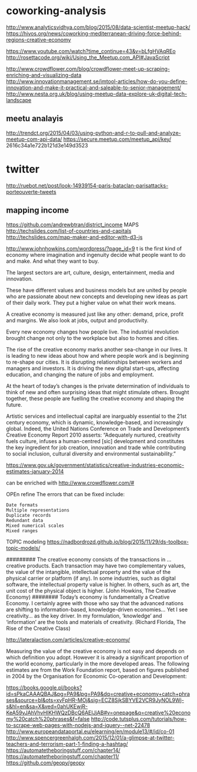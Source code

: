# coworking-analysis
http://www.analyticsvidhya.com/blog/2015/08/data-scientist-meetup-hack/
https://hivos.org/news/coworking-mediterranean-driving-force-behind-regions-creative-economy

https://www.youtube.com/watch?time_continue=43&v=bLfgHVAqREo
http://rosettacode.org/wiki/Using_the_Meetup.com_API#JavaScript

http://www.crowdflower.com/blog/crowdflower-meet-up-scraping-enriching-and-visualizing-data
http://www.innovationmanagement.se/imtool-articles/how-do-you-define-innovation-and-make-it-practical-and-saleable-to-senior-management/
http://www.nesta.org.uk/blog/using-meetup-data-explore-uk-digital-tech-landscape

## meetu analayis
http://trendct.org/2015/04/03/using-python-and-r-to-pull-and-analyze-meetup-com-api-data/
https://secure.meetup.com/meetup_api/key/
2616c34a1e722b121d3e149d3523

# twitter
http://ruebot.net/post/look-14939154-paris-bataclan-parisattacks-porteouverte-tweets


## mapping income
https://github.com/andrewbtran/district_income
MAPS
http://techslides.com/list-of-countries-and-capitals
http://techslides.com/map-maker-and-editor-with-d3-js

http://www.johnhowkins.com/wordpress/?page_id=9
t is the first kind of economy where imagination and ingenuity decide what people want to do and make. And what they want to buy.

The largest sectors are art, culture, design, entertainment, media and innovation.

These have different values and business models but are united by people who are passionate about new concepts and developing new ideas as part of their daily work. They put a higher value on what their work means.

A creative economy is measured just like any other: demand, price, profit and margins.  We also look at jobs, output and productivity.

Every new economy changes how people live. The industrial revolution brought change not only to the workplace but also to homes and cities.

The rise of the creative economy marks another sea-change in our lives. It is leading to new ideas about how and where people work and is beginning to re-shape our cities. It is disrupting relationships between workers and managers and investors. It is driving the new digital start-ups, affecting education, and changing the nature of jobs and employment.

At the heart of today’s changes is the private determination of individuals to think of new and often surprising ideas that might stimulate others. Brought together, these people are fuelling the creative economy and shaping the future.

Artistic services and intellectual capital are inarguably essential to the 21st 
century economy, which is dynamic, knowledge-based, and increasingly global. 
Indeed, the United Nations Conference on Trade and Development’s 
Creative Economy Report 2010 asserts: “Adequately nurtured, creativity fuels culture, 
infuses a human-centred [sic] development and constitutes the key ingredient 
for job creation, innovation and trade while contributing to social inclusion, 
cultural diversity and environmental sustainability.” 

https://www.gov.uk/government/statistics/creative-industries-economic-estimates-january-2014

can be enriched with http://www.crowdflower.com/#

OPEn refine
The errors that can be fixed include:

    Date formats
    Multiple representations
    Duplicate records
    Redundant data
    Mixed numerical scales
    Mixed ranges
TOPIC modeling
https://nadbordrozd.github.io/blog/2015/11/29/ds-toolbox-topic-models/

#########
The creative economy consists of the transactions in … creative products. Each transaction may have two complementary values, the value of the intangible, intellectual property and the value of the physical carrier or platform (if any).  In some industries, such as digital software, the intellectual property value is higher. In others, such as art, the unit cost of the physical object is higher.
(John Howkins, The Creative Economy)
########
Today’s economy is fundamentally a Creative Economy. I certainly agree with those who say that the advanced nations are shifting to information-based, knowledge-driven economies… Yet I see creativity… as the key driver. In my formulation, ‘knowledge’ and ‘information’ are the tools and materials of creativity.
(Richard Florida, The Rise of the Creative Class)

http://lateralaction.com/articles/creative-economy/

Measuring the value of the creative economy is not easy and depends on which definition you adopt. However it is already a significant proportion of the world economy, particularly in the more developed areas. The following estimates are from the Work Foundation report, based on figures published in 2004 by the Organisation for Economic Co-operation and Development:


https://books.google.pl/books?id=sPkaCAAAQBAJ&pg=PA9&lpg=PA9&dq=creative+economy+catch+phrases&source=bl&ots=xvFpHR-MOj&sig=ECZ8SjkSBYVE2VCR9JyNOL9Wj-s&hl=en&sa=X&ved=0ahUKEwjR-KeA59vJAhVhvHIKHWQzDBcQ6AEIJjAB#v=onepage&q=creative%20economy%20catch%20phrases&f=false
http://code.tutsplus.com/tutorials/how-to-scrape-web-pages-with-nodejs-and-jquery--net-22478
http://www.europeandataportal.eu/elearning/en/module13/#/id/co-01
http://www.spencergreenhalgh.com/2015/12/01/a-glimpse-at-twitter-teachers-and-terrorism-part-1-finding-a-hashtag/
https://automatetheboringstuff.com/chapter14/
https://automatetheboringstuff.com/chapter11/
https://github.com/geopy/geopy


